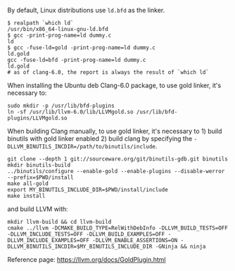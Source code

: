 By default, Linux distributions use `ld.bfd` as the linker.

```
$ realpath `which ld`
/usr/bin/x86_64-linux-gnu-ld.bfd
$ gcc -print-prog-name=ld dummy.c
ld
$ gcc -fuse-ld=gold -print-prog-name=ld dummy.c
ld.gold
gcc -fuse-ld=bfd -print-prog-name=ld dummy.c
ld.gold
# as of clang-6.0, the report is always the result of `which ld`
```

When installing the Ubuntu deb Clang-6.0 package, to use gold linker, it's necessary to:
```
sudo mkdir -p /usr/lib/bfd-plugins
ln -sf /usr/lib/llvm-6.0/lib/LLVMgold.so /usr/lib/bfd-plugins/LLVMgold.so
```

When building Clang manually, to use gold linker, it's necessary to 1) build binutils with gold linker enabled 2) build clang by specifying the `-DLLVM_BINUTILS_INCDIR=/path/to/binutils/include`.
```
git clone --depth 1 git://sourceware.org/git/binutils-gdb.git binutils
mkdir binutils-build
../binutils/configure --enable-gold --enable-plugins --disable-werror --prefix=$PWD/install
make all-gold
export MY_BINUTILS_INCLUDE_DIR=$PWD/install/include
make install
```
and build LLVM with:
```
mkdir llvm-build && cd llvm-build
cmake ../llvm -DCMAKE_BUILD_TYPE=RelWithDebInfo -DLLVM_BUILD_TESTS=OFF -DLLVM_INCLUDE_TESTS=OFF -DLLVM_BUILD_EXAMPLES=OFF -DLLVM_INCLUDE_EXAMPLES=OFF -DLLVM_ENABLE_ASSERTIONS=ON -DLLVM_BINUTILS_INCDIR=$MY_BINUTILS_INCLUDE_DIR -GNinja && ninja
```

Reference page: https://llvm.org/docs/GoldPlugin.html
